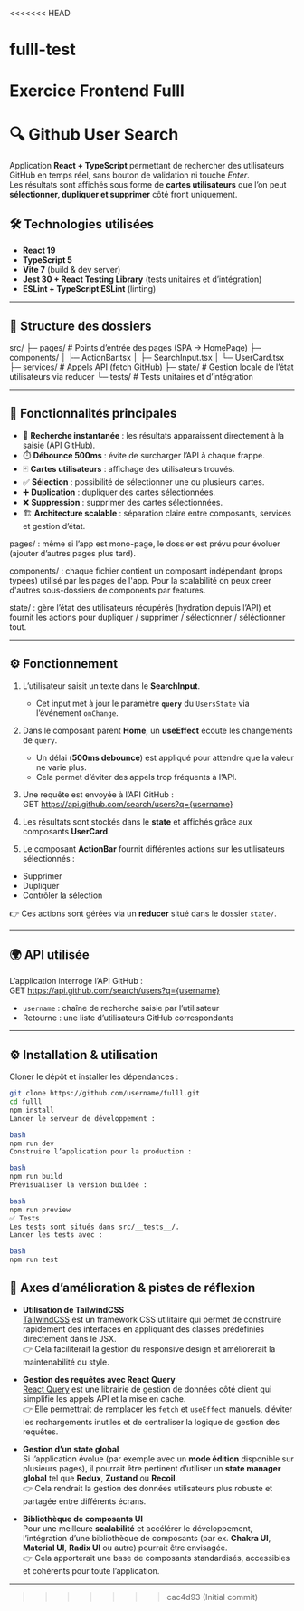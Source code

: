 <<<<<<< HEAD
# fulll-test
Exercice Frontend Fulll
=======
# 🔍 Github User Search

Application **React + TypeScript** permettant de rechercher des utilisateurs GitHub en temps réel, sans bouton de validation ni touche *Enter*.  
Les résultats sont affichés sous forme de **cartes utilisateurs** que l’on peut **sélectionner, dupliquer et supprimer** côté front uniquement.


## 🛠️ Technologies utilisées

- **React 19**
- **TypeScript 5**  
- **Vite 7** (build & dev server)  
- **Jest 30 + React Testing Library** (tests unitaires et d’intégration)  
- **ESLint + TypeScript ESLint** (linting)  

---


## 📂 Structure des dossiers

src/
├─ pages/ # Points d’entrée des pages (SPA -> HomePage)
├─ components/
│ ├─ ActionBar.tsx
│ ├─ SearchInput.tsx
│ └─ UserCard.tsx
├─ services/ # Appels API (fetch GitHub)
├─ state/ # Gestion locale de l’état utilisateurs via reducer
└─ tests/ # Tests unitaires et d’intégration

---

## 🚀 Fonctionnalités principales

- 🔎 **Recherche instantanée** : les résultats apparaissent directement à la saisie (API GitHub).  
- ⏱️ **Débounce 500ms** : évite de surcharger l’API à chaque frappe.  
- 🃏 **Cartes utilisateurs** : affichage des utilisateurs trouvés.  
- ✅ **Sélection** : possibilité de sélectionner une ou plusieurs cartes.  
- ➕ **Duplication** : dupliquer des cartes sélectionnées.  
- ❌ **Suppression** : supprimer des cartes sélectionnées.  
- 🏗️ **Architecture scalable** : séparation claire entre composants, services et gestion d’état.  

pages/ : même si l’app est mono-page, le dossier est prévu pour évoluer (ajouter d’autres pages plus tard).

components/ : chaque fichier contient un composant indépendant (props typées) utilisé par les pages de l'app.
Pour la scalabilité on peux creer d'autres sous-dossiers de components par features.

state/ : gère l’état des utilisateurs récupérés (hydration depuis l’API) et fournit les actions pour dupliquer / supprimer / sélectionner / séléctionner tout.

---

## ⚙️ Fonctionnement

1. L’utilisateur saisit un texte dans le **SearchInput**.  
   - Cet input met à jour le paramètre **`query`** du `UsersState` via l’événement `onChange`.

2. Dans le composant parent **Home**, un **useEffect** écoute les changements de `query`.  
   - Un délai (**500ms debounce**) est appliqué pour attendre que la valeur ne varie plus.  
   - Cela permet d’éviter des appels trop fréquents à l’API.

3. Une requête est envoyée à l’API GitHub :  
GET https://api.github.com/search/users?q={username}


4. Les résultats sont stockés dans le **state** et affichés grâce aux composants **UserCard**.  

5. Le composant **ActionBar** fournit différentes actions sur les utilisateurs sélectionnés :  
- Supprimer  
- Dupliquer  
- Contrôler la sélection 

👉 Ces actions sont gérées via un **reducer** situé dans le dossier `state/`.

---


## 🌍 API utilisée

L’application interroge l’API GitHub :  
GET https://api.github.com/search/users?q={username}

- `username` : chaîne de recherche saisie par l’utilisateur  
- Retourne : une liste d’utilisateurs GitHub correspondants  

---

## ⚙️ Installation & utilisation

Cloner le dépôt et installer les dépendances :

```bash
git clone https://github.com/username/fulll.git
cd fulll
npm install
Lancer le serveur de développement :

bash
npm run dev
Construire l’application pour la production :

bash
npm run build
Prévisualiser la version buildée :

bash
npm run preview
✅ Tests
Les tests sont situés dans src/__tests__/.
Lancer les tests avec :

bash
npm run test

```

## 🔮 Axes d’amélioration & pistes de réflexion

- **Utilisation de TailwindCSS**  
  [TailwindCSS](https://tailwindcss.com/) est un framework CSS utilitaire qui permet de construire rapidement des interfaces en appliquant des classes prédéfinies directement dans le JSX.  
  👉 Cela faciliterait la gestion du responsive design et améliorerait la maintenabilité du style.

- **Gestion des requêtes avec React Query**  
  [React Query](https://tanstack.com/query/latest) est une librairie de gestion de données côté client qui simplifie les appels API et la mise en cache.  
  👉 Elle permettrait de remplacer les `fetch` et `useEffect` manuels, d’éviter les rechargements inutiles et de centraliser la logique de gestion des requêtes.

- **Gestion d’un state global**  
  Si l’application évolue (par exemple avec un **mode édition** disponible sur plusieurs pages), il pourrait être pertinent d’utiliser un **state manager global** tel que **Redux**, **Zustand** ou **Recoil**.  
  👉 Cela rendrait la gestion des données utilisateurs plus robuste et partagée entre différents écrans.

- **Bibliothèque de composants UI**  
  Pour une meilleure **scalabilité** et accélérer le développement, l’intégration d’une bibliothèque de composants (par ex. **Chakra UI**, **Material UI**, **Radix UI** ou autre) pourrait être envisagée.  
  👉 Cela apporterait une base de composants standardisés, accessibles et cohérents pour toute l’application.

---
>>>>>>> cac4d93 (Initial commit)

